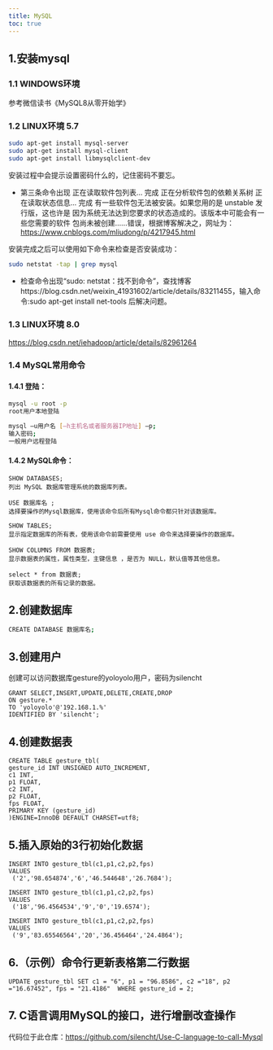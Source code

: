 ```yaml
---
title: MySQL
toc: true
---
```

## 1.安装mysql

### 1.1 WINDOWS环境

参考微信读书《MySQL8从零开始学》

### 1.2 LINUX环境 5.7

```bash
sudo apt-get install mysql-server
sudo apt-get install mysql-client
sudo apt-get install libmysqlclient-dev
```

安装过程中会提示设置密码什么的，记住密码不要忘。

- 第三条命令出现 正在读取软件包列表... 完成 正在分析软件包的依赖关系树        正在读取状态信息... 完成        有一些软件包无法被安装。如果您用的是 unstable 发行版，这也许是 因为系统无法达到您要求的状态造成的。该版本中可能会有一些您需要的软件 包尚未被创建……错误，根据博客解决之，网址为：https://www.cnblogs.com/mliudong/p/4217945.html

安装完成之后可以使用如下命令来检查是否安装成功：



```bash
sudo netstat -tap | grep mysql
```



- 检查命令出现“sudo: netstat：找不到命令”，查找博客https://blog.csdn.net/weixin_41931602/article/details/83211455，输入命令:sudo apt-get install net-tools 后解决问题。

### 1.3 LINUX环境 8.0

https://blog.csdn.net/iehadoop/article/details/82961264

### 1.4 MySQL常用命令

#### 1.4.1 登陆：

```bash
mysql -u root -p 
root用户本地登陆

mysql –u用户名 [–h主机名或者服务器IP地址] –p;
输入密码;
一般用户远程登陆
```

#### 1.4.2 MySQL命令：

```mysql
SHOW DATABASES;
列出 MySQL 数据库管理系统的数据库列表。

USE 数据库名 ;
选择要操作的Mysql数据库，使用该命令后所有Mysql命令都只针对该数据库。

SHOW TABLES;
显示指定数据库的所有表，使用该命令前需要使用 use 命令来选择要操作的数据库。

SHOW COLUMNS FROM 数据表;
显示数据表的属性，属性类型，主键信息 ，是否为 NULL，默认值等其他信息。

select * from 数据表;
获取该数据表的所有记录的数据。
```

## 2.创建数据库

```bash
CREATE DATABASE 数据库名;
```

## 3.创建用户

创建可以访问数据库gesture的yoloyolo用户，密码为silencht

```mysql
GRANT SELECT,INSERT,UPDATE,DELETE,CREATE,DROP
ON gesture.*
TO 'yoloyolo'@'192.168.1.%'
IDENTIFIED BY 'silencht';
```

## 4.创建数据表

```mysql
CREATE TABLE gesture_tbl(
gesture_id INT UNSIGNED AUTO_INCREMENT,
c1 INT,
p1 FLOAT,
c2 INT,
p2 FLOAT,
fps FLOAT,
PRIMARY KEY (gesture_id)
)ENGINE=InnoDB DEFAULT CHARSET=utf8;
```

## 5.插入原始的3行初始化数据

```mysql
INSERT INTO gesture_tbl(c1,p1,c2,p2,fps)
VALUES
 ('2','98.654874','6','46.544648','26.7684');

INSERT INTO gesture_tbl(c1,p1,c2,p2,fps)
VALUES
 ('18','96.4564534','9','0','19.6574');

INSERT INTO gesture_tbl(c1,p1,c2,p2,fps)
VALUES
 ('9','83.65546564','20','36.456464','24.4864');

```

## 6.（示例）命令行更新表格第二行数据

```mysql
UPDATE gesture_tbl SET c1 = "6", p1 = "96.8586", c2 ="18", p2 ="16.67452", fps = "21.4186"  WHERE gesture_id = 2;
```

## 7. C语言调用MySQL的接口，进行增删改查操作

代码位于此仓库：https://github.com/silencht/Use-C-language-to-call-Mysql